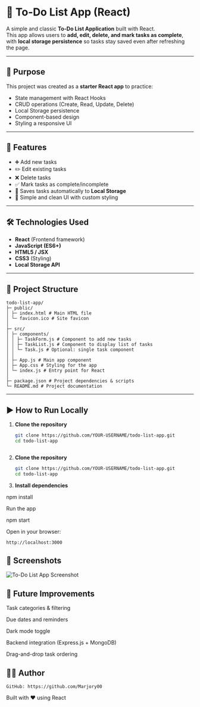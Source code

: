 # 📝 To-Do List App (React)

A simple and classic **To-Do List Application** built with React.  
This app allows users to **add, edit, delete, and mark tasks as complete**, with **local storage persistence** so tasks stay saved even after refreshing the page.

---

## 🎯 Purpose
This project was created as a **starter React app** to practice:
- State management with React Hooks
- CRUD operations (Create, Read, Update, Delete)
- Local Storage persistence
- Component-based design
- Styling a responsive UI



---

## 🚀 Features
- ➕ Add new tasks  
- ✏️ Edit existing tasks  
- ❌ Delete tasks  
- ✅ Mark tasks as complete/incomplete  
- 💾 Saves tasks automatically to **Local Storage**  
- 🎨 Simple and clean UI with custom styling  

---

## 🛠️ Technologies Used
- **React** (Frontend framework)
- **JavaScript (ES6+)**
- **HTML5 / JSX**
- **CSS3** (Styling)
- **Local Storage API**

---

## 📂 Project Structure

```
todo-list-app/
├─ public/
│ ├─ index.html # Main HTML file
│ └─ favicon.ico # Site favicon
│
├─ src/
│ ├─ components/
│ │ ├─ TaskForm.js # Component to add new tasks
│ │ ├─ TaskList.js # Component to display list of tasks
│ │ └─ Task.js # Optional: single task component
│ │
│ ├─ App.js # Main app component
│ ├─ App.css # Styling for the app
│ └─ index.js # Entry point for React
│
├─ package.json # Project dependencies & scripts
└─ README.md # Project documentation
```

---

## ▶️ How to Run Locally

1. **Clone the repository**  
   ```bash
   git clone https://github.com/YOUR-USERNAME/todo-list-app.git
   cd todo-list-app



1. **Clone the repository**  
   ```bash
   git clone https://github.com/YOUR-USERNAME/todo-list-app.git
   cd todo-list-app


1. **Install dependencies**

npm install

Run the app

npm start

Open in your browser:

    http://localhost:3000


## 📸 Screenshots

![To-Do List App Screenshot](image/todo-list-app.png)




## 📌 Future Improvements

Task categories & filtering

Due dates and reminders

Dark mode toggle

Backend integration (Express.js + MongoDB)

Drag-and-drop task ordering


## 👩‍💻 Author

    GitHub: https://github.com/Marjory00
    

Built with ❤️ using React